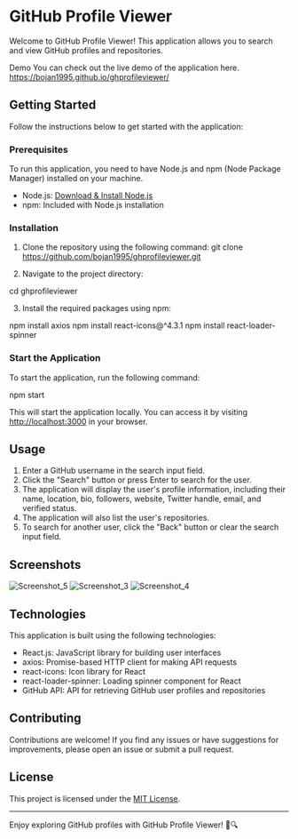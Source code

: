 # GitHub Profile Viewer

Welcome to GitHub Profile Viewer! This application allows you to search and view GitHub profiles and repositories.

Demo
You can check out the live demo of the application here.  https://bojan1995.github.io/ghprofileviewer/

## Getting Started

Follow the instructions below to get started with the application:

### Prerequisites

To run this application, you need to have Node.js and npm (Node Package Manager) installed on your machine.

- Node.js: [Download & Install Node.js](https://nodejs.org/)
- npm: Included with Node.js installation

### Installation

1. Clone the repository using the following command:
  git clone https://github.com/bojan1995/ghprofileviewer.git
  

2. Navigate to the project directory:

  cd ghprofileviewer


3. Install the required packages using npm:

  npm install axios
  npm install react-icons@^4.3.1
  npm install react-loader-spinner


### Start the Application

To start the application, run the following command:

  npm start


This will start the application locally. You can access it by visiting [http://localhost:3000](http://localhost:3000) in your browser.

## Usage

1. Enter a GitHub username in the search input field.
2. Click the "Search" button or press Enter to search for the user.
3. The application will display the user's profile information, including their name, location, bio, followers, website, Twitter handle, email, and verified status.
4. The application will also list the user's repositories.
5. To search for another user, click the "Back" button or clear the search input field.

## Screenshots
![Screenshot_5](https://github.com/bojan1995/ghprofileviewer/assets/37152424/90dc6d59-cd99-4fd6-b68d-e7626cda3791)
![Screenshot_3](https://github.com/bojan1995/ghprofileviewer/assets/37152424/f8cac44c-e8cc-441f-86f5-400b69785b0e)
![Screenshot_4](https://github.com/bojan1995/ghprofileviewer/assets/37152424/b492d930-4b95-4306-8ca3-adb8b0f85a74)



## Technologies

This application is built using the following technologies:

- React.js: JavaScript library for building user interfaces
- axios: Promise-based HTTP client for making API requests
- react-icons: Icon library for React
- react-loader-spinner: Loading spinner component for React
- GitHub API: API for retrieving GitHub user profiles and repositories



## Contributing

Contributions are welcome! If you find any issues or have suggestions for improvements, please open an issue or submit a pull request.

## License

This project is licensed under the [MIT License](LICENSE).

---

Enjoy exploring GitHub profiles with GitHub Profile Viewer! 🚀🔍


